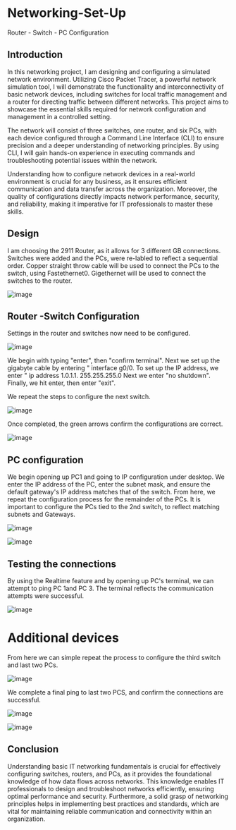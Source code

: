 # Networking-Set-Up
 Router - Switch - PC Configuration


## Introduction

In this networking project, I am designing and configuring a simulated network environment. Utilizing Cisco Packet Tracer, a powerful network simulation tool, I will demonstrate the functionality and interconnectivity of basic network devices, including switches for local traffic management and a router for directing traffic between different networks. This project aims to showcase the essential skills required for network configuration and management in a controlled setting.

The network will consist of three switches, one router, and six PCs, with each device configured through a Command Line Interface (CLI) to ensure precision and a deeper understanding of networking principles. By using CLI, I will gain hands-on experience in executing commands and troubleshooting potential issues within the network.

Understanding how to configure network devices in a real-world environment is crucial for any business, as it ensures efficient communication and data transfer across the organization. Moreover, the quality of configurations directly impacts network performance, security, and reliability, making it imperative for IT professionals to master these skills. 


## Design

I am choosing the 2911 Router, as it allows for 3 different GB connections. Switches were added and the PCs, were re-labled to reflect a sequential order. Copper straight throw cable will be used to connect the PCs to the switch, using Fastethernet0. Gigethernet will be used to connect the switches to the router.



![image](https://github.com/user-attachments/assets/ccd6e97e-9dd3-4d1e-b25d-fb5688b62405)


## Router -Switch Configuration

Settings in the router and switches now need to be configured.


![image](https://github.com/user-attachments/assets/d7d130c0-837c-4316-b64d-723e3e4dc79b)

We begin with typing "enter", then "confirm terminal". 
Next we set up the gigabyte cable by entering " interface g0/0.
To set up the IP address, we enter " ip address 1.0.1.1. 255.255.255.0
Next we enter "no shutdown".
Finally, we hit enter, then enter "exit".

We repeat the steps to configure the next switch.

![image](https://github.com/user-attachments/assets/88349fcf-2a5a-4ca1-b970-3365db01e4fa)


Once completed, the green arrows confirm the configurations are correct.


![image](https://github.com/user-attachments/assets/4773be5f-1ed1-47ad-9237-09471c6a7b5b)


## PC configuration

We begin opening up PC1 and going to IP configuration under desktop. We enter the IP address of the PC, enter the subnet mask, and ensure the default gateway's IP address matches that of the switch. From here, we repeat the configuration process for the 
remainder of the PCs. It is important to configure the PCs tied to the 2nd switch, to reflect matching subnets and Gateways.

![image](https://github.com/user-attachments/assets/7965098f-cfc5-40c3-9c2e-eb3ecf9e0195)



![image](https://github.com/user-attachments/assets/4d73c1e3-9992-4de6-a862-aaf3d49846e6)


## Testing the connections

By using the Realtime feature and by opening up PC's terminal, we can attempt to ping PC 1and PC 3. The terminal reflects the communication attempts were successful.









![image](https://github.com/user-attachments/assets/5f52f3a1-33c3-491f-a45b-ee148c3380dd)


# Additional devices

From here we can simple repeat the process to configure the third switch and last two PCs. 








![image](https://github.com/user-attachments/assets/adb15aad-c454-4b56-87c4-a092aec06ee0)










We complete a final ping to last two PCS, and confirm the connections are successful.

![image](https://github.com/user-attachments/assets/9a4df231-9f5c-4c78-8669-d90a898a9303)



![image](https://github.com/user-attachments/assets/b4ecf30b-c59b-4385-a1b1-d8121e3c1309)

## Conclusion

Understanding basic IT networking fundamentals is crucial for effectively configuring switches, routers, and PCs, as it provides the foundational knowledge of how data flows across networks. This knowledge enables IT professionals to design and troubleshoot networks efficiently, ensuring optimal performance and security. Furthermore, a solid grasp of networking principles helps in implementing best practices and standards, which are vital for maintaining reliable communication and connectivity within an organization.

 
